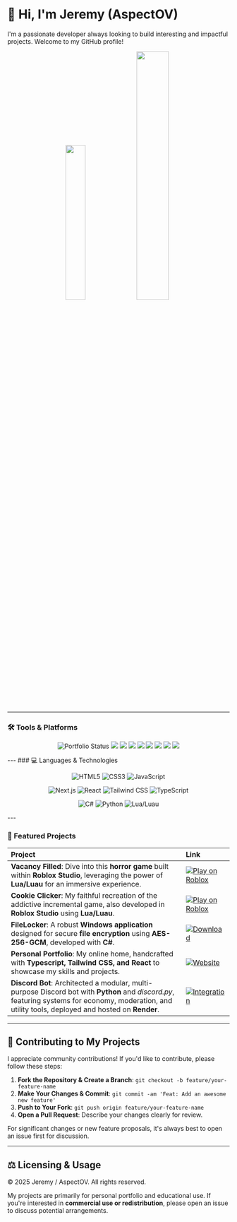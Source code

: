 # 👋 Hi, I'm Jeremy (AspectOV)

I'm a passionate developer always looking to build interesting and impactful projects. Welcome to my GitHub profile!

<p align="center">
  <img src="https://github-readme-stats.vercel.app/api/top-langs/?username=AspectOV&theme=github_dark&hide_border=false&include_all_commits=false&count_private=false&layout=compact" width=30%/>
  <img src="https://github-readme-stats.vercel.app/api/index/?username=AspectOV&theme=github_dark&hide_border=false&include_all_commits=false&count_private=false&layout=compact" width=38%/>
</p>

---

### 🛠️ Tools & Platforms

<p align="center">
  <img src="https://img.shields.io/website?url=https%3A%2F%2Fjeremymhayes.com" alt="Portfolio Status"/>
  <img src="https://custom-icon-badges.demolab.com/badge/Visual%20Studio-5C2D91.svg?&logo=visualstudio&logoColor=white"/>
  <img src="https://img.shields.io/badge/Unity-%23000000.svg?logo=unity&logoColor=white"/>
  <img src="https://img.shields.io/badge/Roblox%20Studio-0075ED.svg?logo=roblox&logoColor=white"/>
  <img src="https://img.shields.io/badge/Render-%23000000.svg?logo=render&logoColor=white"/>
  <img src="https://img.shields.io/badge/Cloudflare-F38020.svg?logo=cloudflare&logoColor=white"/>
  <img src="https://img.shields.io/badge/.NET-512BD4?style=flat-square&logo=dotnet&logoColor=white"/>
  <img src="https://img.shields.io/badge/Git-F05032?style=flat-square&logo=git&logoColor=white"/>
  <img src="https://img.shields.io/badge/Vercel-000000?style=flat-square&logo=vercel&logoColor=white"/>
</p>
---
### 💻 Languages & Technologies

<p align="center">
  <img src="https://img.shields.io/badge/-HTML5-E34F26?style=flat-square&logo=html5&logoColor=white" alt="HTML5"/>
  <img src="https://img.shields.io/badge/-CSS3-1572B6?style=flat-square&logo=css3&logoColor=white" alt="CSS3"/>
  <img src="https://img.shields.io/badge/-JavaScript-F7DF1E?style=flat-square&logo=javascript&logoColor=black" alt="JavaScript"/>
</p>

<p align="center">
  <img src="https://img.shields.io/badge/-Next.js-black?style=flat-square&logo=next.js&logoColor=white" alt="Next.js"/>
  <img src="https://img.shields.io/badge/-React-61DAFB?style=flat-square&logo=react&logoColor=black" alt="React"/>
  <img src="https://img.shields.io/badge/-TailwindCSS-06B6D4?style=flat-square&logo=tailwindcss&logoColor=white" alt="Tailwind CSS"/>
  <img src="https://img.shields.io/badge/-TypeScript-3178C6?style=flat-square&logo=typescript&logoColor=white" alt="TypeScript"/>
</p>

<p align="center">
  <img src="https://img.shields.io/badge/-C%23-239120?style=flat-square&logo=c-sharp&logoColor=white" alt="C#"/>
  <img src="https://img.shields.io/badge/-Python-3776AB?style=flat-square&logo=python&logoColor=white" alt="Python"/>
  <img src="https://img.shields.io/badge/-Lua/Luau-blue?style=flat-square&logo=lua&logoColor=white" alt="Lua/Luau"/>
</p>
---

### 🚀 Featured Projects

| Project | Link |
| :--- | :--- |
| **Vacancy Filled**: Dive into this **horror game** built within **Roblox Studio**, leveraging the power of **Lua/Luau** for an immersive experience. | [![Play on Roblox](https://img.shields.io/badge/Play%20on%20Roblox-000000?style=for-the-badge&logo=roblox)](https://www.roblox.com/games/18686880348/Vacancy-Filled-Beta-Test) |
| **Cookie Clicker**: My faithful recreation of the addictive incremental game, also developed in **Roblox Studio** using **Lua/Luau**. | [![Play on Roblox](https://img.shields.io/badge/Play%20on%20Roblox-000000?style=for-the-badge&logo=roblox)](https://www.roblox.com/games/75163776608540/Cookie-Clicker) |
| **FileLocker**: A robust **Windows application** designed for secure **file encryption** using **AES-256-GCM**, developed with **C#**. | [![Download](https://img.shields.io/badge/Download-blue?style=for-the-badge)](https://github.com/AspectOV/FileLocker/releases/download/v1.0.1/FileLockerSetup.exe) |
| **Personal Portfolio**: My online home, handcrafted with **Typescript, Tailwind CSS, and React** to showcase my skills and projects. | [![Website](https://img.shields.io/badge/Website-red?style=for-the-badge)](https://jeremymhayes.com) |
| **Discord Bot**: Architected a modular, multi-purpose Discord bot with **Python** and *discord.py*, featuring systems for economy, moderation, and utility tools, deployed and hosted on **Render**. | [![Integration](https://img.shields.io/badge/Integration-7289DA?style=for-the-badge&logo=discord)](https://discord.com/oauth2/authorize?client_id=1330729582122500146) |

---

## 🤝 Contributing to My Projects

I appreciate community contributions! If you'd like to contribute, please follow these steps:

1.  **Fork the Repository & Create a Branch**:
    `git checkout -b feature/your-feature-name`
2.  **Make Your Changes & Commit**:
    `git commit -am 'Feat: Add an awesome new feature'`
3.  **Push to Your Fork**:
    `git push origin feature/your-feature-name`
4.  **Open a Pull Request**: Describe your changes clearly for review.

For significant changes or new feature proposals, it's always best to open an issue first for discussion.

---

## ⚖️ Licensing & Usage

© 2025 Jeremy / AspectOV. All rights reserved.

My projects are primarily for personal portfolio and educational use. If you're interested in **commercial use or redistribution**, please open an issue to discuss potential arrangements.
